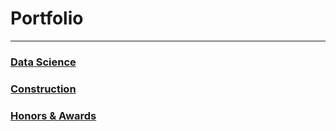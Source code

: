 # Portfolio
---

### [Data Science](https://annacjacobson.github.io/data_science)

### [Construction](https://annacjacobson.github.io/construction)

### [Honors & Awards](https://annacjacobson.github.io/honors_awards)
